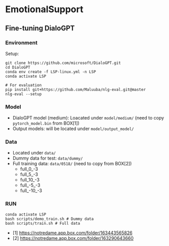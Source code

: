 # EmotionalSupport

## Fine-tuning DialoGPT

### Environment

Setup:
```
git clone https://github.com/microsoft/DialoGPT.git
cd DialoGPT
conda env create -f LSP-linux.yml -n LSP
conda activate LSP

# For evaluation
pip install git+https://github.com/Maluuba/nlg-eval.git@master
nlg-eval --setup
```

### Model
- DialoGPT model (medium): Loacated under `model/medium/` (need to copy `pytorch_model.bin` from BOX[1])
- Output models: will be located under `model/output_model/`

### Data
- Located under `data/`
- Dummy data for test: `data/dummy/`
- Full training data: `data/0518/` (need to copy from BOX[2])
  - full_0_-3
  - full_5_-3
  - full_10_-3
  - full_-5_-3
  - full_-10_-3

### RUN
```
conda activate LSP
bash scripts/demo_train.sh # Dummy data
bash scripts/train.sh # Full data
```

- [1] https://notredame.app.box.com/folder/163443565826
- [2] https://notredame.app.box.com/folder/163290643660
